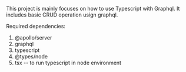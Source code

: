 This project is mainly focuses on how to use Typescript with Graphql. It includes basic CRUD operation usign graphql.

Required dependencies:
1. @apollo/server
2. graphql
3. typescript
4. @types/node
5. tsx -- to run typescript in node environment

